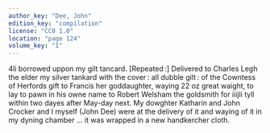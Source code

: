 ```yaml
---
author_key: "Dee, John"
edition_key: "compilation"
license: "CC0 1.0"
location: "page 124"
volume_key: "I"
---
```

4li borrowed uppon my gilt tancard. [Repeated :] Delivered to Charles Legh the
elder my silver tankard with the cover : all dubble gilt : of the Cowntess of
Herfords gift to Francis her goddaughter, waying 22 oz great waight, to lay to
pawn in his owne name to Robert Welsham the goldsmith for iiijli tyll within
two dayes after May-day next. My dowghter Katharin and John Crocker and
I myself (John Dee) were at the delivery of it and waying of it in my dyning
chamber … it was wrapped in a new handkercher cloth.
